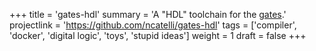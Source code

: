 +++
title = 'gates-hdl'
summary = 'A "HDL" toolchain for the [gates](https://github.com/ncatelli/gates).' 
projectlink = 'https://github.com/ncatelli/gates-hdl'
tags = ['compiler', 'docker', 'digital logic', 'toys', 'stupid ideas']
weight = 1
draft = false
+++